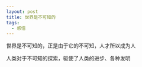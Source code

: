 ```yaml
---
layout: post
title: 世界是不可知的
tags:
  - 感悟
---
```


世界是不可知的，正是由于它的不可知，人才所以成为人

人类对于不可知的探索，驱使了人类的进步、各种发明